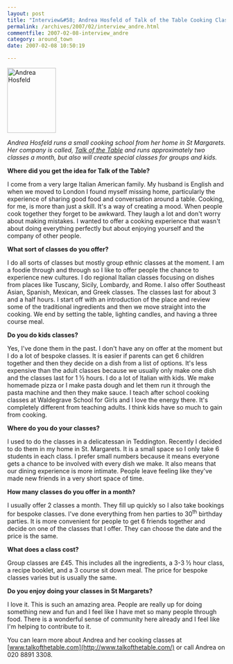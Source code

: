 ```yaml
---
layout: post
title: "Interview&#58; Andrea Hosfeld of Talk of the Table Cooking Classes"
permalink: /archives/2007/02/interview_andre.html
commentfile: 2007-02-08-interview_andre
category: around_town
date: 2007-02-08 10:50:19

---
```


<a href="/assets/images/2007/andrea-in-apron.jpg"><img src="/assets/images/2007/andrea-in-apron-thumb.jpg" width="112" height="150" alt="Andrea Hosfeld" class="photo right" /></a>

*Andrea Hosfeld runs a small cooking school from her home in St Margarets. Her company is called, [Talk of the Table](/directory/other/200611051608) and runs approximately two classes a month, but also will create special classes for groups and kids.*

**Where did you get the idea for Talk of the Table?**

I come from a very large Italian American family. My husband is English and when we moved to London I found myself missing home, particularly the experience of sharing good food and conversation around a table. Cooking, for me, is more than just a skill. It's a way of creating a mood. When people cook together they forget to be awkward. They laugh a lot and don't worry about making mistakes. I wanted to offer a cooking experience that wasn't about doing everything perfectly but about enjoying yourself and the company of other people.

**What sort of classes do you offer?**

I do all sorts of classes but mostly group ethnic classes at the moment. I am a foodie through and through so I like to offer people the chance to experience new cultures. I do regional Italian classes focusing on dishes from places like Tuscany, Sicily, Lombardy, and Rome. I also offer Southeast Asian, Spanish, Mexican, and Greek classes. The classes last for about 3 and a half hours. I start off with an introduction of the place and review some of the traditional ingredients and then we move straight into the cooking. We end by setting the table, lighting candles, and having a three course meal.

**Do you do kids classes?**

Yes, I've done them in the past. I don't have any on offer at the moment but I do a lot of bespoke classes. It is easier if parents can get 6 children together and then they decide on a dish from a list of options. It's less expensive than the adult classes because we usually only make one dish and the classes last for 1 ½ hours. I do a lot of Italian with kids. We make homemade pizza or I make pasta dough and let them run it through the pasta machine and then they make sauce. I teach after school cooking classes at Waldegrave School for Girls and I love the energy there. It's completely different from teaching adults. I think kids have so much to gain from cooking.

**Where do you do your classes?**

I used to do the classes in a delicatessan in Teddington. Recently I decided to do them in my home in St. Margarets. It is a small space so I only take 6 students in each class. I prefer small numbers because it means everyone gets a chance to be involved with every dish we make. It also means that our dining experience is more intimate. People leave feeling like they've made new friends in a very short space of time.

**How many classes do you offer in a month?**

I usually offer 2 classes a month. They fill up quickly so I also take bookings for bespoke classes. I've done everything from hen parties to 30<sup>th</sup> birthday parties. It is more convenient for people to get 6 friends together and decide on one of the classes that I offer. They can choose the date and the price is the same.

**What does a class cost?**

Group classes are £45. This includes all the ingredients, a 3-3 ½ hour class, a recipe booklet, and a 3 course sit down meal. The price for bespoke classes varies but is usually the same.

**Do you enjoy doing your classes in St Margarets?**

I love it. This is such an amazing area. People are really up for doing something new and fun and I feel like I have met so many people through food. There is a wonderful sense of community here already and I feel like I'm helping to contribute to it.

You can learn more about Andrea and her cooking classes at [www.talkofthetable.com](http://www.talkofthetable.com/) or call Andrea on 020 8891 3308.
